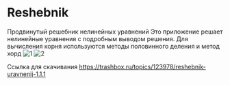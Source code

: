 # Reshebnik
Продвинутый решебник нелинейных уравнений
Это приложение решает нелинейные уравнения с подробным выводом решения. 
Для вычисления корня используются методы половинного деления и метод хорд
![1](https://cdn1.radikalno.ru/uploads/2019/4/18/601e3bffa75be1e8ac61cf7df6c5236f-full.jpg)
![2](https://cdn1.radikalno.ru/uploads/2019/4/18/fae6948e1cda4533e8d38a6078a5119f-full.jpg)

Ссылка для скачивания https://trashbox.ru/topics/123978/reshebnik-uravnenij-1.1.1
